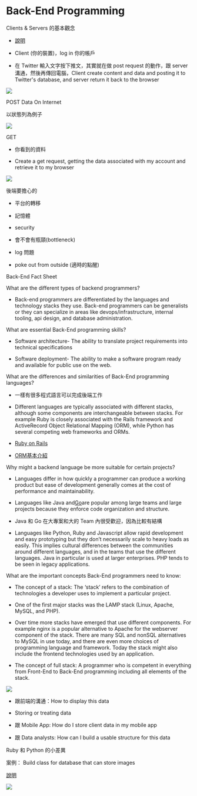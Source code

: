 # Back-End Programming

Clients & Servers 的基本觀念

* [說明](https://www.udacity.com/course/viewer#!/c-nd000/l-6596019581/m-6603678031)

* Client \(你的裝置\)，log in 你的帳戶

* 在 Twitter 輸入文字按下推文，其實就在做 post request 的動作，跟 server 溝通，然後再傳回電腦，Client create content and data and posting it to Twitter's database, and server return it back to the browser

![](https://lh4.googleusercontent.com/kKubGPTwOrxjz-453o96tUgxXpJcdi1Kv_SERWIiymRHrWAmJL9o6uA9-Y23IEYKIdMX1mK1cNEhi423kKjWk_8fhDf-uLIE80pgrg2P7fnFGE2OVZus8OE6POmh7seookQmVuUl)

  


POST Data On Internet

以狀態列為例子

![](https://lh3.googleusercontent.com/vz9TXuWa0lxJgNDFIZYwvLGtmJAuHFSq-vWbzAiHqE4cjB1j-JVhigMzZTZmOSm8s9DWcbMbF3vGovGEnccUUZd5z8cNE_-0UtN-QSGqLF92f1eMD_muRxCq2bJYzY9p7RtIRygV)

  


  


GET

* 你看到的資料

* Create a get request, getting the data associated with my account and retrieve it to my browser

![](https://lh6.googleusercontent.com/vkIm_GYY0i6MfiNCuExisEQB-q0hxD38PKCvU2afTlQcvmfKonmLBx4LFUaOykSgrKM52_9xROTHhed0sZPWcv8WJ40w92PP5ds2qky2feX6o5uHTzcEJ72zIQRYxg-hkNFBlACl)

  


後端要擔心的

* 平台的轉移

* 記憶體

* security

* 會不會有瓶頸\(bottleneck\)

* log 問題

* poke out from outside \(適時的點醒\)

  


Back-End Fact Sheet

  


What are the different types of backend programmers?

* Back-end programmers are differentiated by the languages and technology stacks they use. Back-end programmers can be generalists or they can specialize in areas like devops/infrastructure, internal tooling, api design, and database administration.

  


What are essential Back-End programming skills?

* Software architecture- The ability to translate project requirements into technical specifications

* Software deployment- The ability to make a software program ready and available for public use on the web.

  


What are the differences and similarities of Back-End programming languages?

* 一樣有很多程式語言可以完成後端工作

* Different languages are typically associated with different stacks, although some components are interchangeable between stacks. For example Ruby is closely associated with the Rails framework and ActiveRecord Object Relational Mapping \(ORM\), while Python has several competing web frameworks and ORMs.

* [Ruby on Rails](https://en.wikipedia.org/wiki/Ruby_on_Rails)

* [ORM](http://searchwindevelopment.techtarget.com/definition/object-relational-mapping)[基本介紹](http://rails.ruby.tw/active_record_basics.html)

  


Why might a backend language be more suitable for certain projects?

* Languages differ in how quickly a programmer can produce a working product but ease of development generally comes at the cost of performance and maintainability.

* Languages like Java and[Go](https://zh.wikipedia.org/wiki/Go)are popular among large teams and large projects because they enforce code organization and structure.

* Java 和 Go 在大專案和大的 Team 內很受歡迎，因為比較有結構

* Languages like Python, Ruby and Javascript allow rapid development and easy prototyping but they don’t necessarily scale to heavy loads as easily. This implies cultural differences between the communities around different languages, and in the teams that use the different languages. Java in particular is used at larger enterprises. PHP tends to be seen in legacy applications.

  


What are the important concepts Back-End programmers need to know:

* The concept of a stack: The ‘stack’ refers to the combination of technologies a developer uses to implement a particular project.

* One of the first major stacks was the LAMP stack \(Linux, Apache, MySQL, and PHP\).

* Over time more stacks have emerged that use different components. For example nginx is a popular alternative to Apache for the webserver component of the stack. There are many SQL and nonSQL alternatives to MySQL in use today, and there are even more choices of programming language and framework. Today the stack might also include the frontend technologies used by an application.

* The concept of full stack: A programmer who is competent in everything from Front-End to Back-End programming including all elements of the stack.

  


  


![](https://lh6.googleusercontent.com/OOSlOYv0-Ou4t6GzsBj2elYcrFLrZb9E4-TntW1ajcxDJg5KT_oFipxmazzZg6N3AfzitUU-uYt1fwSjOqjqjSmdIsXXKXsOi9mmTQf-Z69Xnx49A2eGjnzqfSpupJbF2495Q72b)

* 跟前端的溝通：How to display this data

* Storing or treating data

* 跟 Mobile App: How do I store client data in my mobile app

* 跟 Data analysts: How can I build a usable structure for this data

  


Ruby 和 Python 的小差異

案例： Build class for database that can store images

[說明](https://www.udacity.com/course/viewer#!/c-nd000/l-6596019581/m-6596005897)

[![](https://lh5.googleusercontent.com/_XunKz-YuLP0MAQN5ucYdnGiLNFfRtZ0IxGIoOslM_W4g8RivHGK2Bkeqsr7z1w2UTLRG-Uzm7BeZ_8RGlwtuCi6ia6liYmp5BxNf6QHE8hY_DoP8m0gF7Jad91S5ZQEeaqlX0DW)](https://www.udacity.com/course/viewer#!/c-nd000/l-6596019581/m-6596005897)

